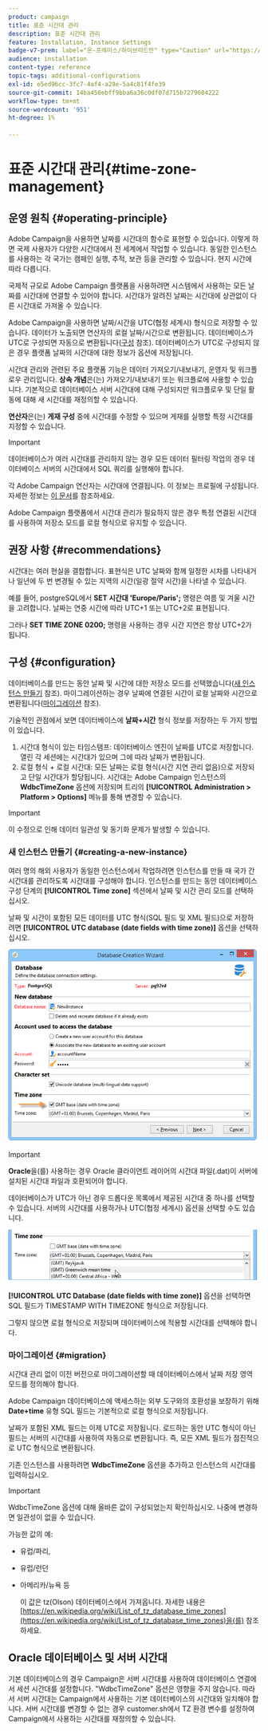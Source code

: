 ```yaml
---
product: campaign
title: 표준 시간대 관리
description: 표준 시간대 관리
feature: Installation, Instance Settings
badge-v7-prem: label="온-프레미스/하이브리드만" type="Caution" url="https://experienceleague.adobe.com/docs/campaign-classic/using/installing-campaign-classic/architecture-and-hosting-models/hosting-models-lp/hosting-models.html?lang=ko" tooltip="온-프레미스 및 하이브리드 배포에만 적용"
audience: installation
content-type: reference
topic-tags: additional-configurations
exl-id: e5ed96cc-3fc7-4af4-a29e-5a4c81f4fe39
source-git-commit: 14ba450ebff9bba6a36c0df07d715b7279604222
workflow-type: tm+mt
source-wordcount: '951'
ht-degree: 1%

---
```


# 표준 시간대 관리{#time-zone-management}



## 운영 원칙 {#operating-principle}

Adobe Campaign을 사용하면 날짜를 시간대의 함수로 표현할 수 있습니다. 이렇게 하면 국제 사용자가 다양한 시간대에서 전 세계에서 작업할 수 있습니다. 동일한 인스턴스를 사용하는 각 국가는 캠페인 실행, 추적, 보관 등을 관리할 수 있습니다. 현지 시간에 따라 다릅니다.

국제적 규모로 Adobe Campaign 플랫폼을 사용하려면 시스템에서 사용하는 모든 날짜를 시간대에 연결할 수 있어야 합니다. 시간대가 알려진 날짜는 시간대에 상관없이 다른 시간대로 가져올 수 있습니다.

Adobe Campaign을 사용하면 날짜/시간을 UTC(협정 세계시) 형식으로 저장할 수 있습니다. 데이터가 노출되면 연산자의 로컬 날짜/시간으로 변환됩니다. 데이터베이스가 UTC로 구성되면 자동으로 변환됩니다([구성](#configuration) 참조). 데이터베이스가 UTC로 구성되지 않은 경우 플랫폼 날짜의 시간대에 대한 정보가 옵션에 저장됩니다.

시간대 관리와 관련된 주요 플랫폼 기능은 데이터 가져오기/내보내기, 운영자 및 워크플로우 관리입니다. **상속 개념**&#x200B;은(는) 가져오기/내보내기 또는 워크플로에 사용할 수 있습니다. 기본적으로 데이터베이스 서버 시간대에 대해 구성되지만 워크플로우 및 단일 활동에 대해 새 시간대를 재정의할 수 있습니다.

**연산자**&#x200B;은(는) **게재 구성** 중에 시간대를 수정할 수 있으며 게재를 실행할 특정 시간대를 지정할 수 있습니다.

>[!IMPORTANT]
>
>데이터베이스가 여러 시간대를 관리하지 않는 경우 모든 데이터 필터링 작업의 경우 데이터베이스 서버의 시간대에서 SQL 쿼리를 실행해야 합니다.

각 Adobe Campaign 연산자는 시간대에 연결됩니다. 이 정보는 프로필에 구성됩니다. 자세한 정보는 [이 문서](../../platform/using/access-management.md)를 참조하세요.

Adobe Campaign 플랫폼에서 시간대 관리가 필요하지 않은 경우 특정 연결된 시간대를 사용하여 저장소 모드를 로컬 형식으로 유지할 수 있습니다.

## 권장 사항 {#recommendations}

시간대는 여러 현실을 결합합니다. 표현식은 UTC 날짜와 함께 일정한 시차를 나타내거나 일년에 두 번 변경될 수 있는 지역의 시간(일광 절약 시간)을 나타낼 수 있습니다.

예를 들어, postgreSQL에서 **SET 시간대 &#39;Europe/Paris&#39;;** 명령은 여름 및 겨울 시간을 고려합니다. 날짜는 연중 시간에 따라 UTC+1 또는 UTC+2로 표현됩니다.

그러나 **SET TIME ZONE 0200;** 명령을 사용하는 경우 시간 지연은 항상 UTC+2가 됩니다.

## 구성 {#configuration}

데이터베이스를 만드는 동안 날짜 및 시간에 대한 저장소 모드를 선택했습니다([새 인스턴스 만들기](#creating-a-new-instance) 참조). 마이그레이션하는 경우 날짜에 연결된 시간이 로컬 날짜와 시간으로 변환됩니다([마이그레이션](#migration) 참조).

기술적인 관점에서 보면 데이터베이스에 **날짜+시간** 형식 정보를 저장하는 두 가지 방법이 있습니다.

1. 시간대 형식이 있는 타임스탬프: 데이터베이스 엔진이 날짜를 UTC로 저장합니다. 열린 각 세션에는 시간대가 있으며 그에 따라 날짜가 변환됩니다.
1. 로컬 형식 + 로컬 시간대: 모든 날짜는 로컬 형식(시간 지연 관리 없음)으로 저장되고 단일 시간대가 할당됩니다. 시간대는 Adobe Campaign 인스턴스의 **WdbcTimeZone** 옵션에 저장되며 트리의 **[!UICONTROL Administration > Platform > Options]** 메뉴를 통해 변경할 수 있습니다.

>[!IMPORTANT]
>
>이 수정으로 인해 데이터 일관성 및 동기화 문제가 발생할 수 있습니다.

### 새 인스턴스 만들기 {#creating-a-new-instance}

여러 명의 해외 사용자가 동일한 인스턴스에서 작업하려면 인스턴스를 만들 때 국가 간 시간대를 관리하도록 시간대를 구성해야 합니다. 인스턴스를 만드는 동안 데이터베이스 구성 단계의 **[!UICONTROL Time zone]** 섹션에서 날짜 및 시간 관리 모드를 선택하십시오.

날짜 및 시간이 포함된 모든 데이터를 UTC 형식(SQL 필드 및 XML 필드)으로 저장하려면 **[!UICONTROL UTC database (date fields with time zone)]** 옵션을 선택하십시오.

![](assets/install_wz_select_utc_option.png)

>[!IMPORTANT]
>
>**Oracle**&#x200B;을(를) 사용하는 경우 Oracle 클라이언트 레이어의 시간대 파일(.dat)이 서버에 설치된 시간대 파일과 호환되어야 합니다.

데이터베이스가 UTC가 아닌 경우 드롭다운 목록에서 제공된 시간대 중 하나를 선택할 수 있습니다. 서버의 시간대를 사용하거나 UTC(협정 세계시) 옵션을 선택할 수도 있습니다.

![](assets/install_wz_unselect_utc_option.png)

**[!UICONTROL UTC Database (date fields with time zone)]** 옵션을 선택하면 SQL 필드가 TIMESTAMP WITH TIMEZONE 형식으로 저장됩니다.

그렇지 않으면 로컬 형식으로 저장되며 데이터베이스에 적용할 시간대를 선택해야 합니다.

### 마이그레이션 {#migration}

시간대 관리 없이 이전 버전으로 마이그레이션할 때 데이터베이스에서 날짜 저장 영역 모드를 정의해야 합니다.

Adobe Campaign 데이터베이스에 액세스하는 외부 도구와의 호환성을 보장하기 위해 **Date+time** 유형 SQL 필드는 기본적으로 로컬 형식으로 저장됩니다.

날짜가 포함된 XML 필드는 이제 UTC로 저장됩니다. 로드하는 동안 UTC 형식이 아닌 필드는 서버의 시간대를 사용하여 자동으로 변환됩니다. 즉, 모든 XML 필드가 점진적으로 UTC 형식으로 변환됩니다.

기존 인스턴스를 사용하려면 **WdbcTimeZone** 옵션을 추가하고 인스턴스의 시간대를 입력하십시오.

>[!IMPORTANT]
>
>WdbcTimeZone 옵션에 대해 올바른 값이 구성되었는지 확인하십시오. 나중에 변경하면 일관성이 없을 수 있습니다.

가능한 값의 예:

* 유럽/파리,
* 유럽/런던
* 아메리카/뉴욕 등

  이 값은 tz(Olson) 데이터베이스에서 가져옵니다. 자세한 내용은 [https://en.wikipedia.org/wiki/List_of_tz_database_time_zones](https://en.wikipedia.org/wiki/List_of_tz_database_time_zones)을(를) 참조하세요.

## Oracle 데이터베이스 및 서버 시간대

기본 데이터베이스의 경우 Campaign은 서버 시간대를 사용하여 데이터베이스 연결에서 세션 시간대를 설정합니다. &quot;WdbcTimeZone&quot; 옵션은 영향을 주지 않습니다. 따라서 서버 시간대는 Campaign에서 사용하는 기본 데이터베이스의 시간대와 일치해야 합니다. 서버 시간대를 변경할 수 없는 경우 customer.sh에서 TZ 환경 변수를 설정하여 Campaign에서 사용하는 시간대를 재정의할 수 있습니다.